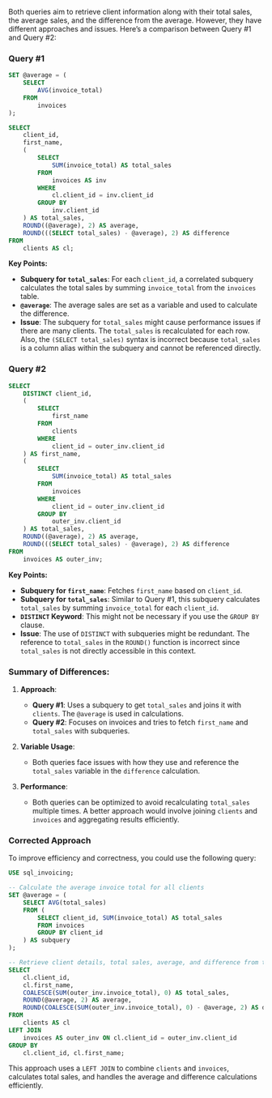 Both queries aim to retrieve client information along with their total sales, the average sales, and the difference from the average. However, they have different approaches and issues. Here’s a comparison between Query #1 and Query #2:

### Query #1

```sql
SET @average = (
    SELECT
        AVG(invoice_total)
    FROM
        invoices
);

SELECT
    client_id,
    first_name,
    (
        SELECT
            SUM(invoice_total) AS total_sales
        FROM
            invoices AS inv
        WHERE
            cl.client_id = inv.client_id
        GROUP BY
            inv.client_id
    ) AS total_sales,
    ROUND((@average), 2) AS average,
    ROUND(((SELECT total_sales) - @average), 2) AS difference
FROM
    clients AS cl;
```

**Key Points:**
- **Subquery for `total_sales`**: For each `client_id`, a correlated subquery calculates the total sales by summing `invoice_total` from the `invoices` table.
- **`@average`**: The average sales are set as a variable and used to calculate the difference.
- **Issue**: The subquery for `total_sales` might cause performance issues if there are many clients. The `total_sales` is recalculated for each row. Also, the `(SELECT total_sales)` syntax is incorrect because `total_sales` is a column alias within the subquery and cannot be referenced directly.

### Query #2

```sql
SELECT
    DISTINCT client_id,
    (
        SELECT
            first_name
        FROM
            clients
        WHERE
            client_id = outer_inv.client_id
    ) AS first_name,
    (
        SELECT
            SUM(invoice_total) AS total_sales
        FROM
            invoices
        WHERE
            client_id = outer_inv.client_id
        GROUP BY
            outer_inv.client_id
    ) AS total_sales,
    ROUND((@average), 2) AS average,
    ROUND(((SELECT total_sales) - @average), 2) AS difference
FROM 
    invoices AS outer_inv;
```

**Key Points:**
- **Subquery for `first_name`**: Fetches `first_name` based on `client_id`.
- **Subquery for `total_sales`**: Similar to Query #1, this subquery calculates `total_sales` by summing `invoice_total` for each `client_id`.
- **`DISTINCT` Keyword**: This might not be necessary if you use the `GROUP BY` clause.
- **Issue**: The use of `DISTINCT` with subqueries might be redundant. The reference to `total_sales` in the `ROUND()` function is incorrect since `total_sales` is not directly accessible in this context.

### Summary of Differences:

1. **Approach**:
   - **Query #1**: Uses a subquery to get `total_sales` and joins it with `clients`. The `@average` is used in calculations.
   - **Query #2**: Focuses on invoices and tries to fetch `first_name` and `total_sales` with subqueries.

2. **Variable Usage**:
   - Both queries face issues with how they use and reference the `total_sales` variable in the `difference` calculation.

3. **Performance**:
   - Both queries can be optimized to avoid recalculating `total_sales` multiple times. A better approach would involve joining `clients` and `invoices` and aggregating results efficiently.

### Corrected Approach

To improve efficiency and correctness, you could use the following query:

```sql
USE sql_invoicing;

-- Calculate the average invoice total for all clients
SET @average = (
    SELECT AVG(total_sales)
    FROM (
        SELECT client_id, SUM(invoice_total) AS total_sales
        FROM invoices
        GROUP BY client_id
    ) AS subquery
);

-- Retrieve client details, total sales, average, and difference from the average
SELECT
    cl.client_id,
    cl.first_name,
    COALESCE(SUM(outer_inv.invoice_total), 0) AS total_sales,
    ROUND(@average, 2) AS average,
    ROUND(COALESCE(SUM(outer_inv.invoice_total), 0) - @average, 2) AS difference
FROM
    clients AS cl
LEFT JOIN
    invoices AS outer_inv ON cl.client_id = outer_inv.client_id
GROUP BY
    cl.client_id, cl.first_name;
```

This approach uses a `LEFT JOIN` to combine `clients` and `invoices`, calculates total sales, and handles the average and difference calculations efficiently.
